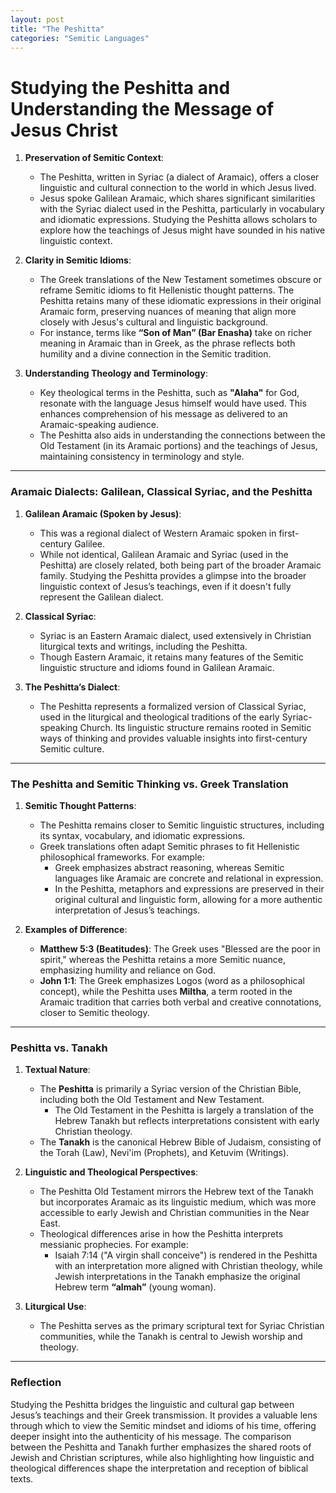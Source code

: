 ```yaml
---
layout: post
title: "The Peshitta"
categories: "Semitic Languages"
---
```



# **Studying the Peshitta and Understanding the Message of Jesus Christ**

1. **Preservation of Semitic Context**:
   - The Peshitta, written in Syriac (a dialect of Aramaic), offers a closer linguistic and cultural connection to the world in which Jesus lived. 
   - Jesus spoke Galilean Aramaic, which shares significant similarities with the Syriac dialect used in the Peshitta, particularly in vocabulary and idiomatic expressions. Studying the Peshitta allows scholars to explore how the teachings of Jesus might have sounded in his native linguistic context.

2. **Clarity in Semitic Idioms**:
   - The Greek translations of the New Testament sometimes obscure or reframe Semitic idioms to fit Hellenistic thought patterns. The Peshitta retains many of these idiomatic expressions in their original Aramaic form, preserving nuances of meaning that align more closely with Jesus's cultural and linguistic background.
   - For instance, terms like **“Son of Man” (Bar Enasha)** take on richer meaning in Aramaic than in Greek, as the phrase reflects both humility and a divine connection in the Semitic tradition.

3. **Understanding Theology and Terminology**:
   - Key theological terms in the Peshitta, such as **"Alaha"** for God, resonate with the language Jesus himself would have used. This enhances comprehension of his message as delivered to an Aramaic-speaking audience.
   - The Peshitta also aids in understanding the connections between the Old Testament (in its Aramaic portions) and the teachings of Jesus, maintaining consistency in terminology and style.

---

### **Aramaic Dialects: Galilean, Classical Syriac, and the Peshitta**
1. **Galilean Aramaic (Spoken by Jesus)**:
   - This was a regional dialect of Western Aramaic spoken in first-century Galilee.
   - While not identical, Galilean Aramaic and Syriac (used in the Peshitta) are closely related, both being part of the broader Aramaic family. Studying the Peshitta provides a glimpse into the broader linguistic context of Jesus’s teachings, even if it doesn't fully represent the Galilean dialect.

2. **Classical Syriac**:
   - Syriac is an Eastern Aramaic dialect, used extensively in Christian liturgical texts and writings, including the Peshitta.
   - Though Eastern Aramaic, it retains many features of the Semitic linguistic structure and idioms found in Galilean Aramaic.

3. **The Peshitta’s Dialect**:
   - The Peshitta represents a formalized version of Classical Syriac, used in the liturgical and theological traditions of the early Syriac-speaking Church. Its linguistic structure remains rooted in Semitic ways of thinking and provides valuable insights into first-century Semitic culture.

---

### **The Peshitta and Semitic Thinking vs. Greek Translation**
1. **Semitic Thought Patterns**:
   - The Peshitta remains closer to Semitic linguistic structures, including its syntax, vocabulary, and idiomatic expressions.
   - Greek translations often adapt Semitic phrases to fit Hellenistic philosophical frameworks. For example:
     - Greek emphasizes abstract reasoning, whereas Semitic languages like Aramaic are concrete and relational in expression.
     - In the Peshitta, metaphors and expressions are preserved in their original cultural and linguistic form, allowing for a more authentic interpretation of Jesus’s teachings.

2. **Examples of Difference**:
   - **Matthew 5:3 (Beatitudes)**: The Greek uses "Blessed are the poor in spirit," whereas the Peshitta retains a more Semitic nuance, emphasizing humility and reliance on God.
   - **John 1:1**: The Greek emphasizes Logos (word as a philosophical concept), while the Peshitta uses **Miltha**, a term rooted in the Aramaic tradition that carries both verbal and creative connotations, closer to Semitic theology.

---

### **Peshitta vs. Tanakh**
1. **Textual Nature**:
   - The **Peshitta** is primarily a Syriac version of the Christian Bible, including both the Old Testament and New Testament.
     - The Old Testament in the Peshitta is largely a translation of the Hebrew Tanakh but reflects interpretations consistent with early Christian theology.
   - The **Tanakh** is the canonical Hebrew Bible of Judaism, consisting of the Torah (Law), Nevi'im (Prophets), and Ketuvim (Writings).

2. **Linguistic and Theological Perspectives**:
   - The Peshitta Old Testament mirrors the Hebrew text of the Tanakh but incorporates Aramaic as its linguistic medium, which was more accessible to early Jewish and Christian communities in the Near East.
   - Theological differences arise in how the Peshitta interprets messianic prophecies. For example:
     - Isaiah 7:14 ("A virgin shall conceive") is rendered in the Peshitta with an interpretation more aligned with Christian theology, while Jewish interpretations in the Tanakh emphasize the original Hebrew term **“almah”** (young woman).

3. **Liturgical Use**:
   - The Peshitta serves as the primary scriptural text for Syriac Christian communities, while the Tanakh is central to Jewish worship and theology.

---

### **Reflection**
Studying the Peshitta bridges the linguistic and cultural gap between Jesus’s teachings and their Greek transmission. It provides a valuable lens through which to view the Semitic mindset and idioms of his time, offering deeper insight into the authenticity of his message. The comparison between the Peshitta and Tanakh further emphasizes the shared roots of Jewish and Christian scriptures, while also highlighting how linguistic and theological differences shape the interpretation and reception of biblical texts.